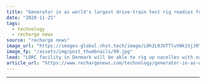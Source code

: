 ```yaml
---
title: "Generator in as world's largest drive-train test rig readies for 2021 switch-on"
date: "2020-11-25"
tags: 
  - technology
  - recharge news
source: "recharge news"
image_url: "https://images-global.nhst.tech/image/L0h2L0JUTTluYWk1VjJRY0lnbExYaTg0aEh3Zml5N2VmalZYZnVCb3M5bz0=/nhst/binary/32e73efba15e7f38bd24a8a4d9944def"
image_fp: "/assets/img/post_thumbnails/99.jpg"
lead: "LORC facility in Denmark will be able to rig up nacelles with nameplates as big as 20MW for highly accelerated life-time testing"
article_url: "https://www.rechargenews.com/technology/generator-in-as-worlds-largest-drive-train-test-rig-readies-for-2021-switch-on/2-1-918376"
---
```


---

